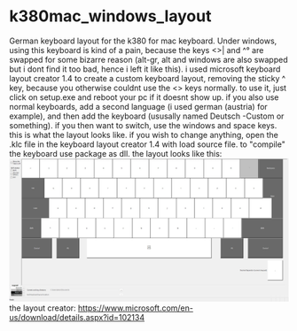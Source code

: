 # k380mac_windows_layout
German keyboard layout for the k380 for mac keyboard. Under windows, using this keyboard is kind of a pain, because the keys <>| and ^° are swapped for some bizarre reason (alt-gr, alt and windows are also swapped but i dont find it too bad, hence i left it like this). 
i used microsoft keyboard layout creator 1.4 to create a custom keyboard layout, removing the sticky ^ key, because you otherwise couldnt use the <> keys normally. 
to use it, just click on setup.exe and reboot your pc if it doesnt show up. if you also use normal keyboards, add a second language (i used german (austria) for example), and then add the keyboard (ususally named Deutsch -Custom or something). 
if you then want to switch, use the windows and space keys.
this is what the layout looks like. if you wish to change anything, open the .klc file in the keyboard layout creator 1.4 with load source file. to "compile" the keyboard use package as dll. the layout looks like this:
![alt text](https://raw.githubusercontent.com/SimonBauer-git/k380mac_windows_layout/refs/heads/main/k380mac.jpg)
the layout creator:
https://www.microsoft.com/en-us/download/details.aspx?id=102134
